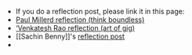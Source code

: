 - If you do a reflection post, please link it in this page:
- [Paul Millerd reflection (think boundless)](https://boundless.substack.com/p/92-too-big-to-think-beyond-the-next)
- [‘Venkatesh Rao reflection (art of gig)](https://artofgig.substack.com/p/the-yak-collective-rises)
- [[Sachin Benny]]'s [reflection post](https://prospecttheory.substack.com/p/brave-new-reboot)
- 
